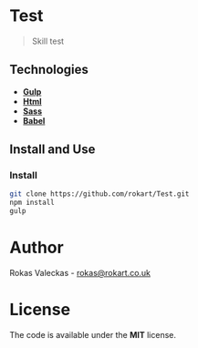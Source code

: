 # Test

> Skill test

## Technologies

- [**Gulp**](http://gulpjs.com)
- [**Html**](https://developer.mozilla.org/es/docs/HTML/HTML5) 
- [**Sass**](http://sass-lang.com)  
- [**Babel**](https://babeljs.io)

## Install and Use

### Install

```bash
git clone https://github.com/rokart/Test.git
npm install
gulp
```

# Author 

Rokas Valeckas - rokas@rokart.co.uk

# License 

The code is available under the **MIT** license. 
